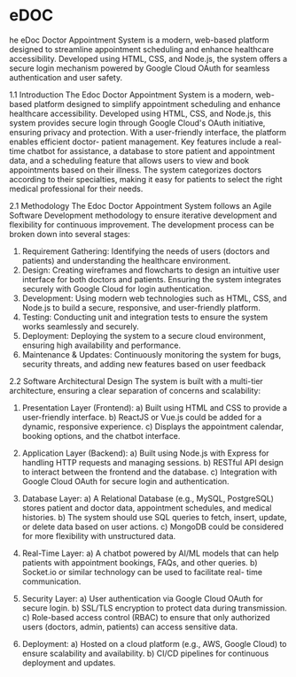 # eDOC
he eDoc Doctor Appointment System is a modern, web-based platform designed to streamline appointment scheduling and enhance healthcare accessibility. Developed using HTML, CSS, and Node.js, the system offers a secure login mechanism powered by Google Cloud OAuth for seamless authentication and user safety.

1.1 Introduction
The Edoc Doctor Appointment System is a modern, web-based platform designed to simplify appointment scheduling and enhance healthcare accessibility. Developed using HTML, CSS, and Node.js, this system provides secure login through Google Cloud's OAuth initiative, ensuring privacy and protection. With a user-friendly interface, the platform enables efficient doctor- patient management. Key features include a real-time chatbot for assistance, a database to store patient and appointment data, and a scheduling feature that allows users to view and book appointments based on their illness. The system categorizes doctors according to their specialties, making it easy for patients to
select the right medical professional for their needs.



2.1 Methodology
The Edoc Doctor Appointment System follows an Agile Software Development methodology to ensure iterative development and flexibility for continuous improvement. The development process can be broken down into several stages:

1. Requirement Gathering: Identifying the needs of users (doctors and patients) and understanding the healthcare environment.
2. Design: Creating wireframes and flowcharts to design an intuitive user interface for both doctors and patients. Ensuring the system
integrates securely with Google Cloud for login authentication.
3. Development: Using modern web technologies such as HTML, CSS, and Node.js to build a secure, responsive, and user-friendly platform.
4. Testing: Conducting unit and integration tests to ensure the system works seamlessly and securely.
5. Deployment: Deploying the system to a secure cloud environment, ensuring high availability and performance.
6. Maintenance & Updates: Continuously monitoring the system for bugs, security threats, and adding new features based on user feedback





2.2 Software Architectural Design
The system is built with a multi-tier architecture, ensuring a clear separation of concerns and scalability:

1. Presentation Layer (Frontend):
a) Built using HTML and CSS to provide a user-friendly interface.
b) ReactJS or Vue.js could be added for a dynamic, responsive experience.
c) Displays the appointment calendar, booking options, and the chatbot interface.

2. Application Layer (Backend):
a) Built using Node.js with Express for handling HTTP requests and managing sessions.
b) RESTful API design to interact between the frontend and the database.
c) Integration with Google Cloud OAuth for secure login and authentication.

3. Database Layer:
a) A Relational Database (e.g., MySQL, PostgreSQL) stores patient and doctor data, appointment schedules, and medical histories.
b) The system should use SQL queries to fetch, insert, update, or delete data based on user actions.
c) MongoDB could be considered for more flexibility with unstructured data.

4. Real-Time Layer:
a) A chatbot powered by AI/ML models that can help patients with appointment bookings, FAQs, and other queries.
b) Socket.io or similar technology can be used to facilitate real- time communication.

5. Security Layer:
a) User authentication via Google Cloud OAuth for secure login.
b) SSL/TLS encryption to protect data during transmission.
c) Role-based access control (RBAC) to ensure that only authorized users (doctors, admin, patients) can access sensitive data.

6. Deployment:
a) Hosted on a cloud platform (e.g., AWS, Google Cloud) to ensure scalability and availability.
b) CI/CD pipelines for continuous deployment and updates.

